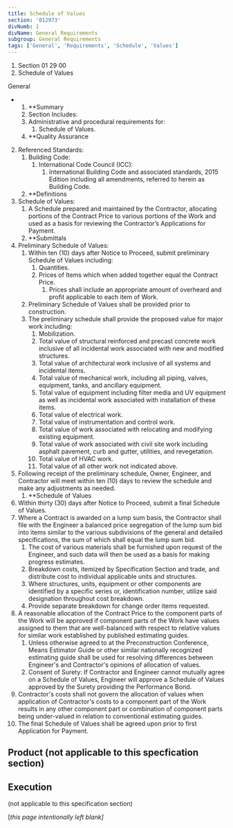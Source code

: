 ```yaml
---
title: Schedule of Values
section: '012973'
divNumb: 1
divName: General Requirements
subgroup: General Requirements
tags: ['General', 'Requirements', 'Schedule', 'Values']
---
```


   1. Section 01 29 00
   1. Schedule of Values

General

* 
	1. **Summary
   1. Section Includes:
	1. Administrative and procedural requirements for:
		1. Schedule of Values.
	2. **Quality Assurance
2. Referenced Standards:
	1. Building Code:
		1. International Code Council (ICC):
			1. International Building Code and associated standards, 2015 Edition including all amendments, referred to herein as Building Code.
	2. **Definitions
3. Schedule of Values:
      1. A Schedule prepared and maintained by the Contractor, allocating portions of the Contract Price to various portions of the Work and used as a basis for reviewing the Contractor’s Applications for Payment. 
	1. **Submittals
4. Preliminary Schedule of Values:
	1. Within ten (10) days after Notice to Proceed, submit preliminary Schedule of Values including:
		1. Quantities.
		2. Prices of Items which when added together equal the Contract Price. 
			1. Prices shall include an appropriate amount of overheard and profit applicable to each item of Work.
	2. Preliminary Schedule of Values shall be provided prior to construction. 
	3. The preliminary schedule shall provide the proposed value for major work including:
		1. Mobilization.
		2. Total value of structural reinforced and precast concrete work inclusive of all incidental work associated with new and modified structures. 
		3. Total value of architectural work inclusive of all systems and incidental items. 
		4. Total value of mechanical work, including all piping, valves, equipment, tanks, and ancillary equipment.
		5. Total value of equipment including filter media and UV equipment as well as incidental work associated with installation of these items. 
		6. Total value of electrical work. 
		7. Total value of instrumentation and control work.
		8. Total value of work associated with relocating and modifying existing equipment.
		9. Total value of work associated with civil site work including asphalt pavement, curb and gutter, utilities, and revegetation. 
		10. Total value of HVAC work.
		11. Total value of all other work not indicated above.
5. Following receipt of the preliminary schedule, Owner, Engineer, and Contractor will meet within ten (10) days to review the schedule and make any adjustments as needed. 
	1. **Schedule of Values
6. Within thirty (30) days after Notice to Proceed, submit a final Schedule of Values.
7. Where a Contract is awarded on a lump sum basis, the Contractor shall file with the Engineer a balanced price segregation of the lump sum bid into items similar to the various subdivisions of the general and detailed specifications, the sum of which shall equal the lump sum bid.
	1. The cost of various materials shall be furnished upon request of the Engineer, and such data will then be used as a basis for making progress estimates.
	2. Breakdown costs, itemized by Specification Section and trade, and distribute cost to individual applicable units and structures.
	3. Where structures, units, equipment or other components are identified by a specific series or, identification number, utilize said designation throughout cost breakdown.
	4. Provide separate breakdown for change order items requested.
8. A reasonable allocation of the Contract Price to the component parts of the Work will be approved if component parts of the Work have values assigned to them that are well-balanced with respect to relative values for similar work established by published estimating guides.
	1. Unless otherwise agreed to at the Preconstruction Conference, Means Estimator Guide or other similar nationally recognized estimating guide shall be used for resolving differences between Engineer's and Contractor's opinions of allocation of values.
	2. Consent of Surety: If Contractor and Engineer cannot mutually agree on a Schedule of Values, Engineer will approve a Schedule of Values approved by the Surety providing the Performance Bond.
9. Contractor's costs shall not govern the allocation of values when application of Contractor's costs to a component part of the Work results in any other component part or combination of component parts being under-valued in relation to conventional estimating guides.
10. The final Schedule of Values shall be agreed upon prior to first Application for Payment.
   ## Product (not applicable to this specfication section)


## Execution

 (not applicable to this specification section)

[*this page intentionally left blank]*

